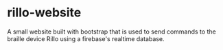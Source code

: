 # rillo-website
A small website built with bootstrap that is used to send commands to the braille device Rillo using a firebase's realtime database.
